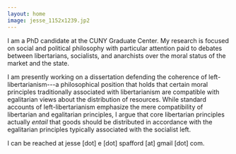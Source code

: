 ```yaml
---
layout: home
image: jesse_1152x1239.jp2
---
```


I am a PhD candidate at the CUNY Graduate Center. My research is focused on social and political philosophy with particular attention paid to debates between libertarians, socialists, and anarchists over the moral status of the market and the state.

I am presently working on a dissertation defending the coherence of left-libertarianism---a philosophical position that holds that certain moral principles traditionally associated with libertarianism are compatible with egalitarian views about the distribution of resources. While standard accounts of left-libertarianism emphasize the mere compatibility of libertarian and egalitarian principles, I argue that core libertarian principles actually _entail_ that goods should be distributed in accordance with the egalitarian principles typically associated with the socialist left.

I can be reached at jesse [dot] e [dot] spafford [at] gmail [dot] com.

